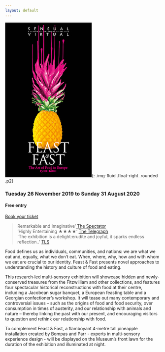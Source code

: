 ```yaml
---
layout: default
---
```


!["Pineapple on glassware stand"](/images/layouts/ffpaint.jpg){: .img-fluid .float-right .rounded .p2}  

<h3 class="text-center">Tuesday 26 November 2019 to Sunday 31 August 2020</h3>
<h4 class="text-center font-weight-bold">Free entry</h4>

<a class="btn btn-dark text-center" href="https://tickets.museums.cam.ac.uk" role="button">Book your ticket</a>

<blockquote class="blockquote text-center">
  <p>Remarkable and Imaginative’<a href="https://www.spectator.co.uk/2019/11/remarkable-and-imaginative-fitzwilliam-museums-the-art-of-food-reviewed"> The Spectator</a><br/>
  ‘Highly Entertaining &#9733;&#9733;&#9733;&#9733;‘     
  <a href="https://www.telegraph.co.uk/art/reviews/feast-fast-art-food-europe-review-fitzwilliam-banquet-morsels/">The Telegraph</a><br />
  'The exhibition is a delight:erudite and joyful, it sparks endless reflection..' <a href="https://www.the-tls.co.uk/articles/all-things-nice/">TLS</a></p>
</blockquote>



Food defines us as individuals, communities, and nations: we are what we eat and,
equally, what we don’t eat. When, where, why, how and with whom we eat are crucial to our identity. Feast & Fast presents novel approaches to understanding the history and culture of food and eating.

This research‐led multi-sensory exhibition will showcase hidden and newly‐conserved treasures from the Fitzwilliam and other collections, and features four spectacular historical reconstructions with food at their centre, including a Jacobean sugar banquet, a European feasting table and a Georgian confectioner’s workshop. It will tease out many contemporary and controversial issues – such as the origins of food and food security, over consumption in times of austerity, and our relationship with animals and nature – thereby linking the past with our present, and encouraging visitors to question and rethink our relationship with food.

To complement Feast & Fast, a flamboyant 4-metre tall pineapple installation created by Bompas and Parr - experts in multi-sensory experience
design - will be displayed on the Museum’s front lawn for the duration of the
exhibition and illuminated at night.

<!-- !["Sensual Virtual banner advert"](/images/layouts/SV.png){: .img-fluid rounded } -->
